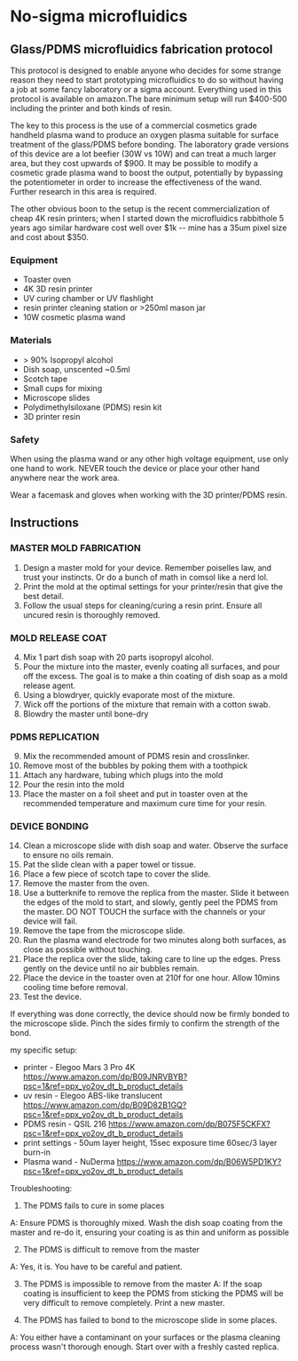 # No-sigma microfluidics

## Glass/PDMS microfluidics fabrication protocol


This protocol is designed to enable anyone who decides for some strange reason they need to start prototyping microfluidics to do so without having a job at some fancy laboratory or a sigma account. Everything used in this protocol is available on amazon.The bare minimum setup will run $400-500 including the printer and both kinds of resin. 

The key to this process is the use of a commercial cosmetics grade handheld plasma wand to produce an oxygen plasma suitable for surface treatment of the glass/PDMS before bonding. The laboratory grade versions of this device are a lot beefier (30W vs 10W) and can treat a much larger area, but they cost upwards of $900. It may be possible to modify a cosmetic grade plasma wand to boost the output, potentially by bypassing the potentiometer in order to increase the effectiveness of the wand. Further research in this area is required.

The other obvious boon to the setup is the recent commercialization of cheap 4K resin printers; when I started down the microfluidics rabbithole 5 years ago similar hardware cost well over $1k -- mine has a 35um pixel size and cost about $350.


### Equipment

- Toaster oven
- 4K 3D resin printer
- UV curing chamber or UV flashlight
- resin printer cleaning station or >250ml mason jar
- 10W cosmetic plasma wand

### Materials

- \> 90% Isopropyl alcohol
- Dish soap, unscented ~0.5ml
- Scotch tape
- Small cups for mixing
- Microscope slides
- Polydimethylsiloxane (PDMS) resin kit
- 3D printer resin

### Safety

When using the plasma wand or any other high voltage equipment, use only one hand to work. NEVER touch the device or place your other hand anywhere near the work area.

Wear a facemask and gloves when working with the 3D printer/PDMS resin.

## Instructions

### MASTER MOLD FABRICATION
1. Design a master mold for your device. Remember poiselles law, and trust your instincts. Or do a bunch of math in comsol like a nerd lol.
2. Print the mold at the optimal settings for your printer/resin that give the best detail.
3. Follow the usual steps for cleaning/curing a resin print. Ensure all uncured resin is thoroughly removed.

### MOLD RELEASE COAT
4. Mix 1 part dish soap with 20 parts isopropyl alcohol.
5. Pour the mixture into the master, evenly coating all surfaces, and pour off the excess. The goal is to make a thin coating of dish soap as a mold release agent.
6. Using a blowdryer, quickly evaporate most of the mixture.
7. Wick off the portions of the mixture that remain with a cotton swab. 
8. Blowdry the master until bone-dry

### PDMS REPLICATION
9.  Mix the recommended amount of PDMS resin and crosslinker.
10. Remove most of the bubbles by poking them with a toothpick
11. Attach any hardware, tubing which plugs into the mold
12. Pour the resin into the mold
13. Place the master on a foil sheet and put in toaster oven at the recommended temperature and maximum cure time for your resin.

### DEVICE BONDING
14. Clean a microscope slide with dish soap and water. Observe the surface to ensure no oils remain. 
15. Pat the slide clean with a paper towel or tissue.
16. Place a few piece of scotch tape to cover the slide.
17. Remove the master from the oven.
18. Use a butterknife to remove the replica from the master. Slide it between the edges of the mold to start, and slowly, gently peel the PDMS from the master. DO NOT TOUCH the surface with the channels or your device will fail.
19. Remove the tape from the microscope slide.
20. Run the plasma wand electrode for two minutes along both surfaces, as close as possible without touching.
21. Place the replica over the slide, taking care to line up the edges. Press gently on the device until no air bubbles remain.
22. Place the device in the toaster oven at 210f for one hour. Allow 10mins cooling time before removal.
23. Test the device.

If everything was done correctly, the device should now be firmly bonded to the microscope slide. Pinch the sides firmly to confirm the strength of the bond.


my specific setup:
- printer - Elegoo Mars 3 Pro 4K https://www.amazon.com/dp/B09JNRVBYB?psc=1&ref=ppx_yo2ov_dt_b_product_details
- uv resin - Elegoo ABS-like translucent https://www.amazon.com/dp/B09D82B1GQ?psc=1&ref=ppx_yo2ov_dt_b_product_details
- PDMS resin - QSIL 216 https://www.amazon.com/dp/B075F5CKFX?psc=1&ref=ppx_yo2ov_dt_b_product_details
- print settings - 50um layer height, 15sec exposure time  60sec/3 layer burn-in
- Plasma wand - NuDerma https://www.amazon.com/dp/B06W5PD1KY?psc=1&ref=ppx_yo2ov_dt_b_product_details

Troubleshooting:

1. The PDMS fails to cure in some places

A: Ensure PDMS is thoroughly mixed. 
   Wash the dish soap coating from the master and re-do it, ensuring your coating is as thin and uniform as possible

2. The PDMS is difficult to remove from the master

A: Yes, it is. You have to be careful and patient. 

3. The PDMS is impossible to remove from the master
A: If the soap coating is insufficient to keep the PDMS from sticking the PDMS will be very difficult to remove completely. Print a new master.

4. The PDMS has failed to bond to the microscope slide in some places. 

A: You either have a contaminant on your surfaces or the plasma cleaning process wasn't thorough enough. 
   Start over with a freshly casted replica. 
